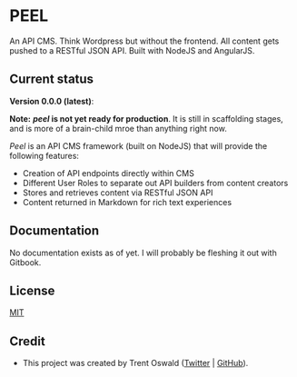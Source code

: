 # PEEL

An API CMS. Think Wordpress but without the frontend. All content gets pushed to a RESTful JSON API. Built with NodeJS and AngularJS.

## Current status

**Version 0.0.0 (latest)**:

**Note:** **_peel_ is not yet ready for production**. It is still in scaffolding stages, and is more of a brain-child mroe than anything right now.

_Peel_ is an API CMS framework (built on NodeJS) that will provide the following features:

- Creation of API endpoints directly within CMS
- Different User Roles to separate out API builders from content creators
- Stores and retrieves content via RESTful JSON API
- Content returned in Markdown for rich text experiences

## Documentation

No documentation exists as of yet. I will probably be fleshing it out with Gitbook.

## License

[MIT](https://github.com/JonAbrams/synth/blob/master/LICENSE)

## Credit

- This project was created by Trent Oswald ([Twitter](https://twitter.com/therebelrobot) | [GitHub](https://github.com/therebelrobot)).
